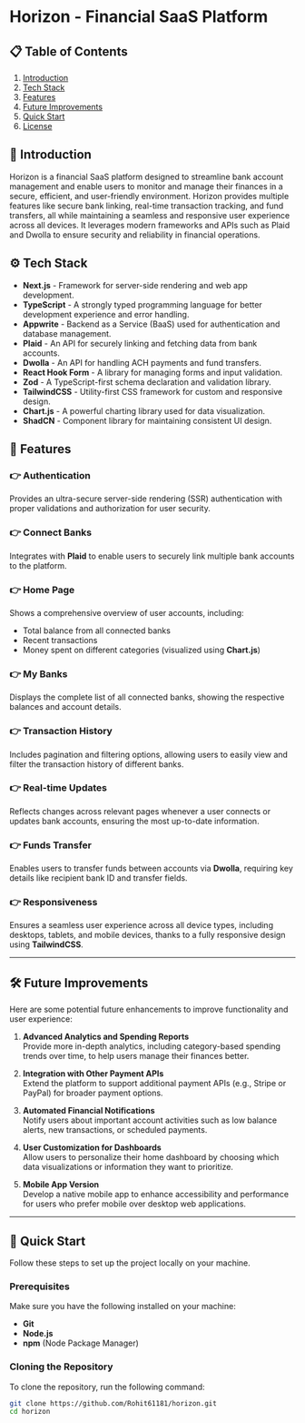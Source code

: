 # Horizon - Financial SaaS Platform

## 📋 Table of Contents
1. [Introduction](#introduction)
2. [Tech Stack](#tech-stack)
3. [Features](#features)
4. [Future Improvements](#future-improvements)
5. [Quick Start](#quick-start)
6. [License](#license)

## 🤖 Introduction
Horizon is a financial SaaS platform designed to streamline bank account management and enable users to monitor and manage their finances in a secure, efficient, and user-friendly environment. Horizon provides multiple features like secure bank linking, real-time transaction tracking, and fund transfers, all while maintaining a seamless and responsive user experience across all devices. It leverages modern frameworks and APIs such as Plaid and Dwolla to ensure security and reliability in financial operations.

## ⚙️ Tech Stack
- **Next.js** - Framework for server-side rendering and web app development.
- **TypeScript** - A strongly typed programming language for better development experience and error handling.
- **Appwrite** - Backend as a Service (BaaS) used for authentication and database management.
- **Plaid** - An API for securely linking and fetching data from bank accounts.
- **Dwolla** - An API for handling ACH payments and fund transfers.
- **React Hook Form** - A library for managing forms and input validation.
- **Zod** - A TypeScript-first schema declaration and validation library.
- **TailwindCSS** - Utility-first CSS framework for custom and responsive design.
- **Chart.js** - A powerful charting library used for data visualization.
- **ShadCN** - Component library for maintaining consistent UI design.

## 🔋 Features

### 👉 Authentication
Provides an ultra-secure server-side rendering (SSR) authentication with proper validations and authorization for user security.

### 👉 Connect Banks
Integrates with **Plaid** to enable users to securely link multiple bank accounts to the platform.

### 👉 Home Page
Shows a comprehensive overview of user accounts, including:
- Total balance from all connected banks
- Recent transactions
- Money spent on different categories (visualized using **Chart.js**)

### 👉 My Banks
Displays the complete list of all connected banks, showing the respective balances and account details.

### 👉 Transaction History
Includes pagination and filtering options, allowing users to easily view and filter the transaction history of different banks.

### 👉 Real-time Updates
Reflects changes across relevant pages whenever a user connects or updates bank accounts, ensuring the most up-to-date information.

### 👉 Funds Transfer
Enables users to transfer funds between accounts via **Dwolla**, requiring key details like recipient bank ID and transfer fields.

### 👉 Responsiveness
Ensures a seamless user experience across all device types, including desktops, tablets, and mobile devices, thanks to a fully responsive design using **TailwindCSS**.

---

## 🛠️ Future Improvements

Here are some potential future enhancements to improve functionality and user experience:

1. **Advanced Analytics and Spending Reports**  
   Provide more in-depth analytics, including category-based spending trends over time, to help users manage their finances better.

2. **Integration with Other Payment APIs**  
   Extend the platform to support additional payment APIs (e.g., Stripe or PayPal) for broader payment options.

3. **Automated Financial Notifications**  
   Notify users about important account activities such as low balance alerts, new transactions, or scheduled payments.

4. **User Customization for Dashboards**  
   Allow users to personalize their home dashboard by choosing which data visualizations or information they want to prioritize.

5. **Mobile App Version**  
   Develop a native mobile app to enhance accessibility and performance for users who prefer mobile over desktop web applications.

---

## 🤸 Quick Start

Follow these steps to set up the project locally on your machine.

### Prerequisites

Make sure you have the following installed on your machine:

- **Git**
- **Node.js**
- **npm** (Node Package Manager)

### Cloning the Repository

To clone the repository, run the following command:

```bash
git clone https://github.com/Rohit61181/horizon.git
cd horizon
